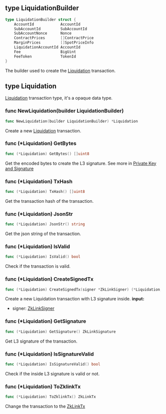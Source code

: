 ## type LiquidationBuilder

```go
type LiquidationBuilder struct {
    AccountId            AccountId
    SubAccountId         SubAccountId
    SubAccountNonce      Nonce
    ContractPrices       []ContractPrice
    MarginPrices         []SpotPriceInfo
    LiquidationAccountId AccountId
    Fee                  BigUint
    FeeToken             TokenId
}
```
The builder used to create the [Liquidation](#type-liquidation) transaction.

## type Liquidation
[Liquidation](../../../api-and-sdk/data-types/transaction/liquidation.md) transaction type, it's a opaque data type.

### func NewLiquidation(builder LiquidationBuilder)

```go
func NewLiquidation(builder LiquidationBuilder) *Liquidation
```
Create a new [Liquidation](#type-liquidation) transaction.


### func (*Liquidation) GetBytes
```go
func (*Liquidation) GetBytes() []uint8
```
Get the encoded bytes to create the L3 signature. See more in [Private Key and Signature](../../../api-and-sdk/private-key-and-signature/encode/liquidation.md)

### func (*Liquidation) TxHash
```go
func (*Liquidation) TxHash() []uint8
```
Get the transaction hash of the transaction.

### func (*Liquidation) JsonStr
```go
func (*Liquidation) JsonStr() string
```
Get the json string of the transaction.

### func (*Liquidation) IsValid
```go
func (*Liquidation) IsValid() bool
```
Check if the transaction is valid.

### func (*Liquidation) CreateSignedTx
```go
func (*Liquidation) CreateSignedTx(signer *ZkLinkSigner) (*Liquidation, error)
```
Create a new Liquidation transaction with L3 signature inside.
**input:**
* signer: [ZkLinkSigner](../signer.md#type-zklinksigner)

### func (*Liquidation) GetSignature
```go
func (*Liquidation) GetSignature() ZkLinkSignature
```
Get L3 signature of the transaction.

### func (*Liquidation) IsSignatureValid
```go
func (*Liquidation) IsSignatureValid() bool
```
Check if the inside L3 signature is valid or not.

### func (*Liquidation) ToZklinkTx
```go
func (*Liquidation) ToZklinkTx() ZkLinkTx
```
Change the transaction to the [ZkLinkTx](../basic_types.md#zklinktx)
